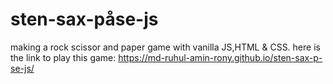 # sten-sax-påse-js
making a rock scissor and  paper game with vanilla JS,HTML & CSS.
here is the link to play this game: https://md-ruhul-amin-rony.github.io/sten-sax-p-se-js/

